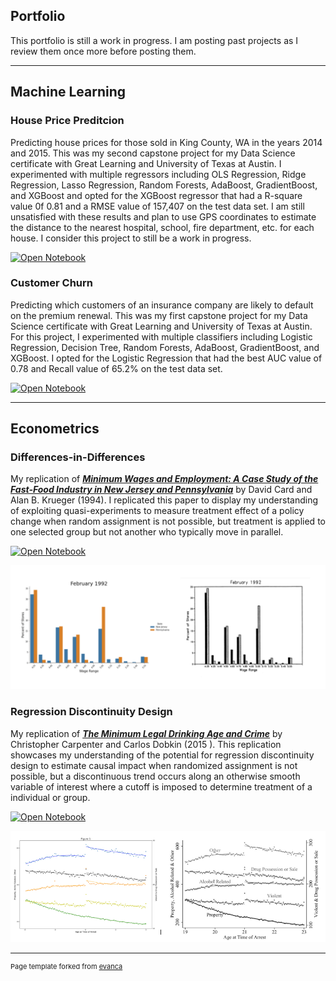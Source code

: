 ## Portfolio

This portfolio is still a work in progress. I am posting past projects as I review them once more before posting them.

---
## Machine Learning

### House Price Preditcion

Predicting house prices for those sold in King County, WA in the years 2014 and 2015. This was my second capstone project for my Data Science certificate with Great Learning and University of Texas at Austin. I experimented with multiple regressors including OLS Regression, Ridge Regression, Lasso Regression, Random Forests, AdaBoost, GradientBoost, and XGBoost and opted for the XGBoost regressor that had a R-square value 0f 0.81 and a RMSE value of 157,407 on the test data set. I am still unsatisfied with these results and plan to use GPS coordinates to estimate the distance to the nearest hospital, school, fire department, etc. for each house. I consider this project to still be a work in progress.

[![Open Notebook](https://img.shields.io/badge/Jupyter-Open_Notebook-blue?logo=Jupyter)](https://nbviewer.org/github/davidhudson88/House_Price_Predictions/blob/main/Capstone_HousingPrices_Final_ExploratoryDataAnalysis.ipynb)

### Customer Churn

Predicting which customers of an insurance company are likely to default on the premium renewal. This was my first capstone project for my Data Science certificate with Great Learning and University of Texas at Austin. For this project, I experimented with multiple classifiers including Logistic Regression, Decision Tree, Random Forests, AdaBoost, GradientBoost, and XGBoost. I opted for the Logistic Regression that had the best AUC value of 0.78 and Recall value of 65.2% on the test data set.

[![Open Notebook](https://img.shields.io/badge/Jupyter-Open_Notebook-blue?logo=Jupyter)](https://github.com/davidhudson88/Customer_Churning_Classifier/blob/main/Captsone_InsurancePremiumRenewal_Final.ipynb)

---
## Econometrics

### Differences-in-Differences

My replication of [***Minimum Wages and Employment: A Case Study of the Fast-Food Industry in New Jersey and Pennsylvania***](https://davidcard.berkeley.edu/papers/njmin-aer.pdf) by David Card and Alan B. Krueger (1994). I replicated this paper to display my understanding of exploiting quasi-experiments to measure treatment effect of a policy change when random assignment is not possible, but treatment is applied to one selected group but not another who typically move in parallel.

[![Open Notebook](https://img.shields.io/badge/Jupyter-Open_Notebook-blue?logo=Jupyter)](https://github.com/davidhudson88/Difference-in-Differences/blob/main/DiffnDiff.ipynb)

<img src="https://raw.githubusercontent.com/davidhudson88/Difference-in-Differences/main/figure1partareplication.PNG"/>


### Regression Discontinuity Design

My replication of [***The Minimum Legal Drinking Age and Crime***](https://www.ncbi.nlm.nih.gov/pmc/articles/PMC4477871/#SD1) by Christopher Carpenter and Carlos Dobkin (2015 ). This replication showcases my understanding of the potential for regression discontinuity design to estimate causal impact when randomized assignment is not possible, but a discontinuous trend occurs along an otherwise smooth variable of interest where a cutoff is imposed to determine treatment of a individual or group.

[![Open Notebook](https://img.shields.io/badge/Jupyter-Open_Notebook-blue?logo=Jupyter)](https://github.com/davidhudson88/Carpenter_DopkinReplication/blob/main/MLDA%26Crime.ipynb)

<img src="https://raw.githubusercontent.com/davidhudson88/Carpenter_DopkinReplication/main/Images/MLDAandCrimeGraph1.PNG"/>

---
<p style="font-size:11px">Page template forked from <a href="https://github.com/evanca/quick-portfolio">evanca</a></p>
<!-- Remove above link if you don't want to attibute -->

